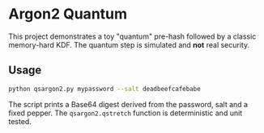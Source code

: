 # Argon2 Quantum

This project demonstrates a toy "quantum" pre-hash followed by a classic
memory-hard KDF. The quantum step is simulated and **not** real security.

## Usage

```bash
python qsargon2.py mypassword --salt deadbeefcafebabe
```

The script prints a Base64 digest derived from the password, salt and a fixed
pepper. The `qsargon2.qstretch` function is deterministic and unit tested.
```

